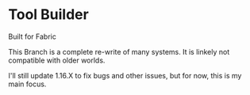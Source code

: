 # Tool Builder

Built for Fabric

This Branch is a complete re-write of many systems. It is linkely not compatible with older worlds.

I'll still update 1.16.X to fix bugs and other issues, but for now, this is my main focus.
